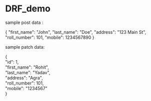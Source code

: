 # DRF_demo

sample post data : 

{
    "first_name": "John",
    "last_name": "Doe",
    "address": "123 Main St",
    "roll_number": 101,
    "mobile": 1234567890
}


sample patch data:

{  
        "id": 1,  
        "first_name": "Rohit",  
        "last_name": "Yadav",  
        "address": "Agra",  
        "roll_number": 101,  
        "mobile": "1234567"  
    }   